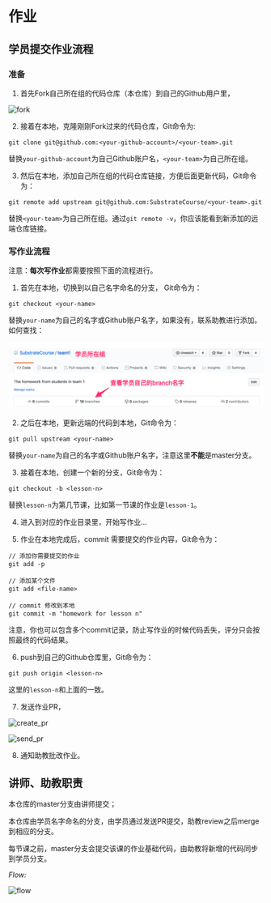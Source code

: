 # 作业

## 学员提交作业流程

### 准备

1. 首先Fork自己所在组的代码仓库（本仓库）到自己的Github用户里，

![fork](./fork.png)

2. 接着在本地，克隆刚刚Fork过来的代码仓库，Git命令为:

```
git clone git@github.com:<your-github-account>/<your-team>.git
```

替换`your-github-account`为自己Github账户名，`<your-team>`为自己所在组。

3. 然后在本地，添加自己所在组的代码仓库链接，方便后面更新代码，Git命令为：

```
git remote add upstream git@github.com:SubstrateCourse/<your-team>.git
```

替换`<your-team>`为自己所在组。通过`git remote -v`，你应该能看到新添加的远端仓库链接。


### 写作业流程

注意：**每次写作业**都需要按照下面的流程进行。

1. 首先在本地，切换到以自己名字命名的分支， Git命令为：

```
git checkout <your-name>
```

替换`your-name`为自己的名字或Github账户名字，如果没有，联系助教进行添加。如何查找：

![branch](branch.png)

2. 之后在本地，更新远端的代码到本地，Git命令为：

```
git pull upstream <your-name>
```

替换`your-name`为自己的名字或Github账户名字，注意这里**不能**是master分支。

3. 接着在本地，创建一个新的分支，Git命令为：

```
git checkout -b <lesson-n>
```

替换`lesson-n`为第几节课，比如第一节课的作业是`lesson-1`。

4. 进入到对应的作业目录里，开始写作业...

5. 作业在本地完成后，commit 需要提交的作业内容，Git命令为：

```shell
// 添加你需要提交的作业
git add -p

// 添加某个文件
git add <file-name>

// commit 修改到本地
git commit -m "homework for lesson n"
```

注意，你也可以包含多个commit记录，防止写作业的时候代码丢失，评分只会按照最终的代码结果。

6. push到自己的Github仓库里，Git命令为：

```
git push origin <lesson-n>
```

这里的`lesson-n`和上面的一致。

7. 发送作业PR，

![create_pr](./create_pr.png)

![send_pr](./send_pr.png)

8. 通知助教批改作业。

## 讲师、助教职责

本仓库的master分支由讲师提交；

本仓库由学员名字命名的分支，由学员通过发送PR提交，助教review之后merge到相应的分支。

每节课之前，master分支会提交该课的作业基础代码，由助教将新增的代码同步到学员分支。

*Flow:*

![flow](./course_flow.png)

